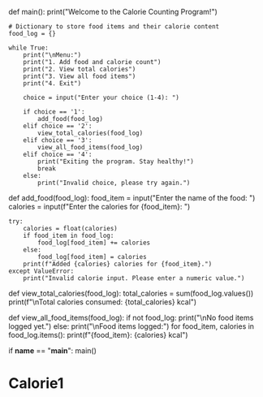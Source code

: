 def main():
    print("Welcome to the Calorie Counting Program!")
    
    # Dictionary to store food items and their calorie content
    food_log = {}
    
    while True:
        print("\nMenu:")
        print("1. Add food and calorie count")
        print("2. View total calories")
        print("3. View all food items")
        print("4. Exit")
        
        choice = input("Enter your choice (1-4): ")
        
        if choice == '1':
            add_food(food_log)
        elif choice == '2':
            view_total_calories(food_log)
        elif choice == '3':
            view_all_food_items(food_log)
        elif choice == '4':
            print("Exiting the program. Stay healthy!")
            break
        else:
            print("Invalid choice, please try again.")

def add_food(food_log):
    food_item = input("Enter the name of the food: ")
    calories = input(f"Enter the calories for {food_item}: ")
    
    try:
        calories = float(calories)
        if food_item in food_log:
            food_log[food_item] += calories
        else:
            food_log[food_item] = calories
        print(f"Added {calories} calories for {food_item}.")
    except ValueError:
        print("Invalid calorie input. Please enter a numeric value.")

def view_total_calories(food_log):
    total_calories = sum(food_log.values())
    print(f"\nTotal calories consumed: {total_calories} kcal")

def view_all_food_items(food_log):
    if not food_log:
        print("\nNo food items logged yet.")
    else:
        print("\nFood items logged:")
        for food_item, calories in food_log.items():
            print(f"{food_item}: {calories} kcal")

if __name__ == "__main__":
    main()
# Calorie1
